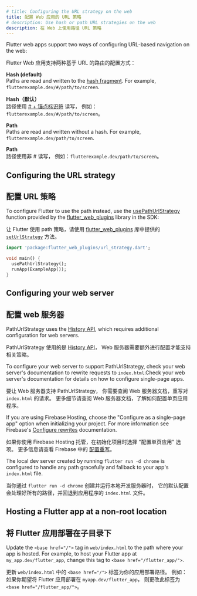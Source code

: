 ```yaml
---
# title: Configuring the URL strategy on the web
title: 配置 Web 应用的 URL 策略
# description: Use hash or path URL strategies on the web
description: 在 Web 上使用路径 URL 策略
---
```


Flutter web apps support two ways of configuring
URL-based navigation on the web:

Flutter Web 应用支持两种基于 URL 的路由的配置方式：

**Hash (default)**
<br> Paths are read and written to the [hash fragment][].
For example, `flutterexample.dev/#/path/to/screen`.


**Hash（默认）**
<br> 路径使用 [# + 锚点标识符][hash fragment] 读写，
  例如：`flutterexample.dev/#/path/to/screen`。

**Path**
<br>  Paths are read and written without a hash. For example,
`flutterexample.dev/path/to/screen`.

**Path**
<br> 路径使用非 # 读写，
  例如：`flutterexample.dev/path/to/screen`。

## Configuring the URL strategy

## 配置 URL 策略

To configure Flutter to use the path instead, use the
[usePathUrlStrategy][] function provided by the [flutter_web_plugins][] library
in the SDK:

让 Flutter 使用 path 策略，请使用 [flutter_web_plugins][]
库中提供的 [`setUrlStrategy`][] 方法。

```dart
import 'package:flutter_web_plugins/url_strategy.dart';

void main() {
  usePathUrlStrategy();
  runApp(ExampleApp());
}
```

## Configuring your web server

## 配置 web 服务器

PathUrlStrategy uses the [History API][], which requires additional
configuration for web servers.

PathUrlStrategy 使用的是 [History API][]，
Web 服务器需要额外进行配置才能支持相关策略。

To configure your web server to support PathUrlStrategy, check your web server's
documentation to rewrite requests to `index.html`.Check your web server's
documentation for details on how to configure single-page apps.

要让 Web 服务器支持 PathUrlStrategy，
你需要查阅 Web 服务器文档，重写对 `index.html` 的请求。
更多细节请查阅 Web 服务器文档，了解如何配置单页应用程序。

If you are using Firebase Hosting, choose the "Configure as a single-page app"
option when initializing your project. For more information see Firebase's
[Configure rewrites][] documentation.

如果你使用 Firebase Hosting 托管，在初始化项目时选择 "配置单页应用" 选项。
更多信息请查看 Firebase 中的 [配置重写][Configure rewrites]。

The local dev server created by running `flutter run -d chrome` is configured to
handle any path gracefully and fallback to your app's `index.html` file.

当你通过 `flutter run -d chrome` 创建并运行本地开发服务器时，
它的默认配置会处理好所有的路径，并回退到应用程序的 `index.html` 文件。

## Hosting a Flutter app at a non-root location

## 将 Flutter 应用部署在子目录下

Update the `<base href="/">` tag in `web/index.html`
to the path where your app is hosted.
For example, to host your Flutter app at
`my_app.dev/flutter_app`, change
this tag to `<base href="/flutter_app/">`.

更新 `web/index.html` 中的 `<base href="/">` 标签为你的应用部署路径。
例如：如果你期望将 Flutter 应用部署在 `myapp.dev/flutter_app`，
则更改此标签为 `<base href="/flutter_app/">`。

[hash fragment]: https://en.wikipedia.org/wiki/Uniform_Resource_Locator#Syntax
[`HashUrlStrategy`]: {{site.api}}flutter/flutter_web_plugins/HashUrlStrategy-class.html
[`PathUrlStrategy`]: {{site.api}}flutter/flutter_web_plugins/PathUrlStrategy-class.html
[`setUrlStrategy`]: {{site.api}}flutter/flutter_web_plugins/setUrlStrategy.html
[`url_strategy`]: {{site.pub-pkg}}url_strategy
[usePathUrlStrategy]: {{site.api}}flutter/flutter_web_plugins/usePathUrlStrategy.html
[flutter_web_plugins]: {{site.api}}flutter/flutter_web_plugins/flutter_web_plugins-library.html
[History API]: https://developer.mozilla.org/en-US/docs/Web/API/History_API
[Configure rewrites]: {{site.firebase}}docs/hosting/full-config#rewrites
